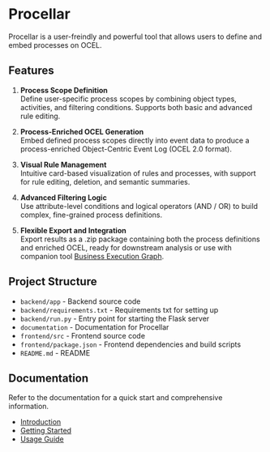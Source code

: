 # Procellar

Procellar is a user-freindly and powerful tool that allows users to define and embed processes on OCEL.

## Features
1. **Process Scope Definition**  
Define user-specific process scopes by combining object types, activities, and filtering conditions. Supports both basic and advanced rule editing.

2. **Process-Enriched OCEL Generation**  
Embed defined process scopes directly into event data to produce a process-enriched Object-Centric Event Log (OCEL 2.0 format).

3. **Visual Rule Management**  
Intuitive card-based visualization of rules and processes, with support for rule editing, deletion, and semantic summaries.

4. **Advanced Filtering Logic**  
Use attribute-level conditions and logical operators (AND / OR) to build complex, fine-grained process definitions.

5. **Flexible Export and Integration**  
Export results as a .zip package containing both the process definitions and enriched OCEL, ready for downstream analysis or use with companion tool [Business Execution Graph](https://github.com/hudsonjychen/business-execution-graph).

## Project Structure

- `backend/app` - Backend source code
- `backend/requirements.txt` - Requirements txt for setting up
- `backend/run.py` - Entry point for starting the Flask server
- `documentation` - Documentation for Procellar
- `frontend/src` - Frontend source code
- `frontend/package.json` - Frontend dependencies and build scripts
- `README.md` - README

## Documentation
Refer to the documentation for a quick start and comprehensive information.

- [Introduction](./documentation/introduction.md)
- [Getting Started](./documentation/getting-started.md)
- [Usage Guide](./documentation/usage-guide.md)